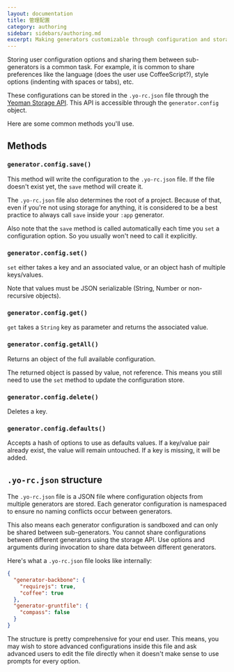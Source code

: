 ```yaml
---
layout: documentation
title: 管理配置
category: authoring
sidebar: sidebars/authoring.md
excerpt: Making generators customizable through configuration and storage
---
```


Storing user configuration options and sharing them between sub-generators is a common task. For example, it is common to share preferences like the language (does the user use CoffeeScript?), style options (indenting with spaces or tabs), etc.

These configurations can be stored in the `.yo-rc.json` file through the [Yeoman Storage API](http://yeoman.io/generator/Storage.html). This API is accessible through the `generator.config` object.

Here are some common methods you'll use.

## Methods

### `generator.config.save()`

This method will write the configuration to the `.yo-rc.json` file. If the file doesn't exist yet, the `save` method will create it.

The `.yo-rc.json` file also determines the root of a project. Because of that, even if you're not using storage for anything, it is considered to be a best practice to always call `save` inside your `:app` generator.

Also note that the `save` method is called automatically each time you `set` a configuration option. So you usually won't need to call it explicitly.

### `generator.config.set()`

`set` either takes a key and an associated value, or an object hash of multiple keys/values.

Note that values must be JSON serializable (String, Number or non-recursive objects).

### `generator.config.get()`

`get` takes a `String` key as parameter and returns the associated value.

### `generator.config.getAll()`

Returns an object of the full available configuration.

The returned object is passed by value, not reference. This means you still need to use the `set` method to update the configuration store.

### `generator.config.delete()`

Deletes a key.

### `generator.config.defaults()`

Accepts a hash of options to use as defaults values. If a key/value pair already exist, the value will remain untouched. If a key is missing, it will be added.

## `.yo-rc.json` structure

The `.yo-rc.json` file is a JSON file where configuration objects from multiple generators are stored. Each generator configuration is namespaced to ensure no naming conflicts occur between generators.

This also means each generator configuration is sandboxed and can only be shared between sub-generators. You cannot share configurations between different generators using the storage API. Use options and arguments during invocation to share data between different generators.

Here's what a `.yo-rc.json` file looks like internally:

```json
{
  "generator-backbone": {
    "requirejs": true,
    "coffee": true
  },
  "generator-gruntfile": {
    "compass": false
  }
}
```

The structure is pretty comprehensive for your end user. This means, you may wish to store advanced configurations inside this file and ask advanced users to edit the file directly when it doesn't make sense to use prompts for every option.
